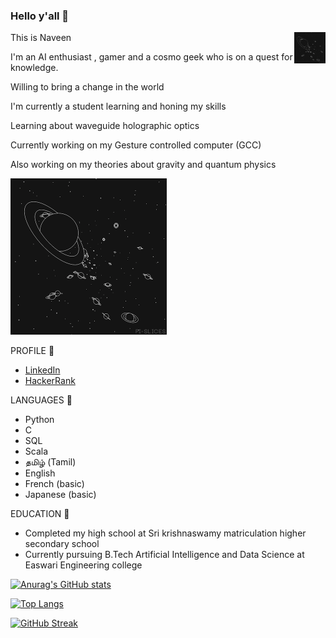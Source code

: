 ### Hello y'all 👋

<img align = "right" width="50" height="50" src="https://github.com/0EnIgma1/0EnIgma1/blob/main/Ir9.gif"/>

This is Naveen 

I'm an AI enthusiast , gamer and a cosmo geek who is on a quest for knowledge.

Willing to bring a change in the world

I'm currently a student learning and honing my skills

Learning about waveguide holographic optics 

Currently working on my Gesture controlled computer (GCC)

Also working on my theories about gravity and quantum physics

<img src="https://github.com/0EnIgma1/0EnIgma1/blob/main/Ir9.gif" width="250" height="250"/>

PROFILE 📘

- [LinkedIn](https://www.linkedin.com/in/naveen-kumar-s-921990210/)
- [HackerRank](https://www.hackerrank.com/snaveenkumar343)


LANGUAGES 🧠

- Python
- C
- SQL
- Scala
- தமிழ் (Tamil) 
- English
- French (basic)
- Japanese (basic)

EDUCATION 🏫

- Completed my high school at Sri krishnaswamy matriculation higher secondary school 
- Currently pursuing B.Tech Artificial Intelligence and Data Science at Easwari Engineering college 

[![Anurag's GitHub stats](https://github-readme-stats.vercel.app/api?username=0EnIgma1&hide=prs,issues,contribs&count_private=true&show_icons=true&theme=dark)](https://github.com/anuraghazra/github-readme-stats)

[![Top Langs](https://github-readme-stats.vercel.app/api/top-langs/?username=0EnIgma1&langs_count=8&theme=dark)](https://github.com/anuraghazra/github-readme-stats)

[![GitHub Streak](https://github-readme-streak-stats.herokuapp.com/?user=0EnIgma1&theme=dark)](https://git.io/streak-stats)



<!--
**0EnIgma1/0EnIgma1** is a ✨ _special_ ✨ repository because its `README.md` (this file) appears on your GitHub profile.

Here are some ideas to get you started:

- 🔭 I’m currently working on ...
- 🌱 I’m currently learning ...
- 👯 I’m looking to collaborate on ...
- 🤔 I’m looking for help with ...
- 💬 Ask me about ...
- 📫 How to reach me: ...
- 😄 Pronouns: ...
- ⚡ Fun fact: ...
-->

